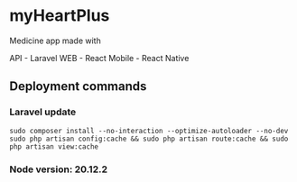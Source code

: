 # myHeartPlus
Medicine app made with 

API - Laravel
WEB - React 
Mobile - React Native 

## Deployment commands 
### Laravel update 
    sudo composer install --no-interaction --optimize-autoloader --no-dev
    sudo php artisan config:cache && sudo php artisan route:cache && sudo php artisan view:cache
    
### Node version: 20.12.2


